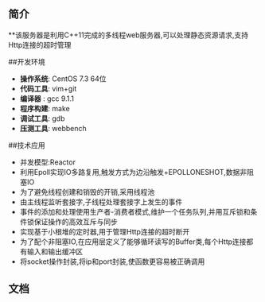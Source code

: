 ## 简介
**该服务器是利用C++11完成的多线程web服务器,可以处理静态资源请求,支持Http连接的超时管理

##开发环境
- **操作系统**: CentOS 7.3 64位
- **代码工具**: vim+git
- **编译器**  : gcc 9.1.1 
- **程序构建**: make
- **调试工具**: gdb
- **压测工具**: webbench

##技术应用
- 并发模型:Reactor
- 利用Epoll实现IO多路复用,触发方式为边沿触发+EPOLLONESHOT,数据非阻塞IO
- 为了避免线程创建和销毁的开销,采用线程池
- 由主线程监听套接字,子线程处理套接字上发生的事件
- 事件的添加和处理使用生产者-消费者模式,维护一个任务队列,并用互斥锁和条件锁保证操作的高效互斥与同步
- 实现基于小根堆的定时器,用于管理Http连接的超时断开
- 为了配个非阻塞IO,在应用层定义了能够循环读写的Buffer类,每个Http连接都有输入和输出缓冲区
- 将socket操作封装,将ip和port封装,使函数更容易被正确调用

## 文档

